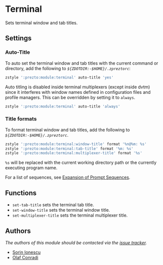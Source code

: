 # Terminal

Sets terminal window and tab titles.

## Settings

### Auto-Title

To auto set the terminal window and tab titles with the current command or
directory, add the following to _`${ZDOTDIR:-$HOME}/.zpreztorc`_:

```sh
zstyle ':prezto:module:terminal' auto-title 'yes'
```

Auto titling is disabled inside terminal multiplexers (except inside dvtm) since
it interferes with window names defined in configuration files and profile
managers. This can be overridden by setting it to `always`.

```sh
zstyle ':prezto:module:terminal' auto-title 'always'
```

### Title formats

To format terminal window and tab titles, add the following to
_`${ZDOTDIR:-$HOME}/.zpreztorc`_.

```sh
zstyle ':prezto:module:terminal:window-title' format '%n@%m: %s'
zstyle ':prezto:module:terminal:tab-title' format '%m: %s'
zstyle ':prezto:module:terminal:multiplexer-title' format '%s'
```

`%s` will be replaced with the current working directory path or the currently
executing program name.

For a list of sequences, see [Expansion of Prompt Sequences][1].

## Functions

- `set-tab-title` sets the terminal tab title.
- `set-window-title` sets the terminal window title.
- `set-multiplexer-title` sets the terminal multiplexer title.

## Authors

_The authors of this module should be contacted via the [issue tracker][2]._

- [Sorin Ionescu](https://github.com/sorin-ionescu)
- [Olaf Conradi](https://github.com/oohlaf)

[1]: https://zsh.sourceforge.net/Doc/Release/Prompt-Expansion.html#Expansion-of-Prompt-Sequences
[2]: https://github.com/sorin-ionescu/prezto/issues

